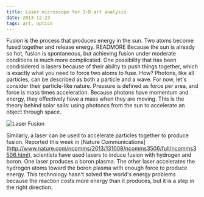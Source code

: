 ```yaml
---
title: Laser microscope for 3-D art analysis
date: 2013-12-23
tags: art, optics
---
```


Fusion is the process that produces energy in the sun. Two atoms become fused together and release energy.
READMORE
Because the sun is already so hot, fusion is spontaneous, but achieving fusion under moderate conditions is much more complicated.
One possibility that has been condisidered is lasers because of their ability to push things together, which is exactly what you need to force two atoms to fuse.
How? Photons, like all particles, can be described as both a particle and a wave. 
For now, let's consider their particle-like nature.
Pressure is defined as force per area, and force is mass times acceleration.
Because photons have momentum and energy, they effectively have a mass when they are moving.
This is the theory behind solar sails: using photoncs from the sun to accelerate an object through space.

![Laser Fusion](../../../images/blog3.png)

Similarly, a laser can be used to accelerate particles together to produce fusion.
Reported this week in [Nature Communications] (http://www.nature.com/ncomms/2013/131008/ncomms3506/full/ncomms3506.html),
scientists have used lasers to induce fusion with hydrogen and boron.
One laser produces a boron plasma.
The other laser accelerates the hydrogen atoms toward the boron plasma with enough force to produce energy.
This technology hasn't solved the world's energy problems because the reaction costs more energy than it produces,
but it is a step in the right direction.
